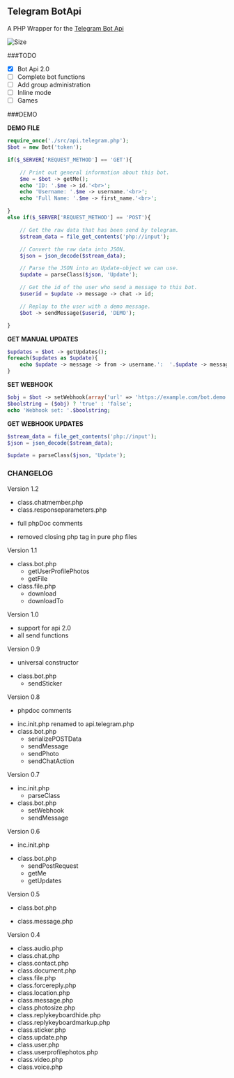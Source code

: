 ## Telegram BotApi
A PHP Wrapper for the [Telegram Bot Api](https://core.telegram.org/bots/api)

![Size](https://img.shields.io/badge/size-46.9KB-blue.svg)

###TODO

- [x] Bot Api 2.0
- [ ] Complete bot functions
- [ ] Add group administration
- [ ] Inline mode
- [ ] Games

###DEMO

**DEMO FILE**
```php
require_once('./src/api.telegram.php');
$bot = new Bot('token');

if($_SERVER['REQUEST_METHOD'] == 'GET'){

	// Print out general information about this bot.
	$me = $bot -> getMe();
	echo 'ID: '.$me -> id.'<br>';
	echo 'Username: '.$me -> username.'<br>';
	echo 'Full Name: '.$me -> first_name.'<br>';

}
else if($_SERVER['REQUEST_METHOD'] == 'POST'){

	// Get the raw data that has been send by telegram.
	$stream_data = file_get_contents('php://input');

	// Convert the raw data into JSON.
	$json = json_decode($stream_data);

	// Parse the JSON into an Update-object we can use.
	$update = parseClass($json, 'Update');

	// Get the id of the user who send a message to this bot.
	$userid = $update -> message -> chat -> id;

	// Replay to the user with a demo message.
	$bot -> sendMessage($userid, 'DEMO');

}
```

**GET MANUAL UPDATES**
```php
$updates = $bot -> getUpdates();
foreach($updates as $update){
	echo $update -> message -> from -> username.':  '.$update -> message -> text.'<br>';
}
```

**SET WEBHOOK**
```php
$obj = $bot -> setWebhook(array('url' => 'https://example.com/bot.demo.php'));
$boolstring = ($obj) ? 'true' : 'false';
echo 'Webhook set: '.$boolstring;
```

**GET WEBHOOK UPDATES**
```php
$stream_data = file_get_contents('php://input');
$json = json_decode($stream_data);

$update = parseClass($json, 'Update');
```

### CHANGELOG
Version 1.2
+ class.chatmember.php
+ class.responseparameters.php
* full phpDoc comments
- removed closing php tag in pure php files

Version 1.1
* class.bot.php
  + getUserProfilePhotos
  + getFile
* class.file.php
  + download
  + downloadTo

Version 1.0
+ support for api 2.0
+ all send functions

Version 0.9
+ universal constructor
* class.bot.php
  + sendSticker

Version 0.8
+ phpdoc comments
* inc.init.php renamed to api.telegram.php
* class.bot.php
  + serializePOSTData
  * sendMessage
  + sendPhoto
  + sendChatAction

Version 0.7
* inc.init.php
  * parseClass
* class.bot.php
  + setWebhook
  + sendMessage

Version 0.6
+ inc.init.php
* class.bot.php
  + sendPostRequest
  + getMe
  + getUpdates

Version 0.5
+ class.bot.php
* class.message.php

Version 0.4
+ class.audio.php
+ class.chat.php
+ class.contact.php
+ class.document.php
+ class.file.php
+ class.forcereply.php
+ class.location.php
+ class.message.php
+ class.photosize.php
+ class.replykeyboardhide.php
+ class.replykeyboardmarkup.php
+ class.sticker.php
+ class.update.php
+ class.user.php
+ class.userprofilephotos.php
+ class.video.php
+ class.voice.php
